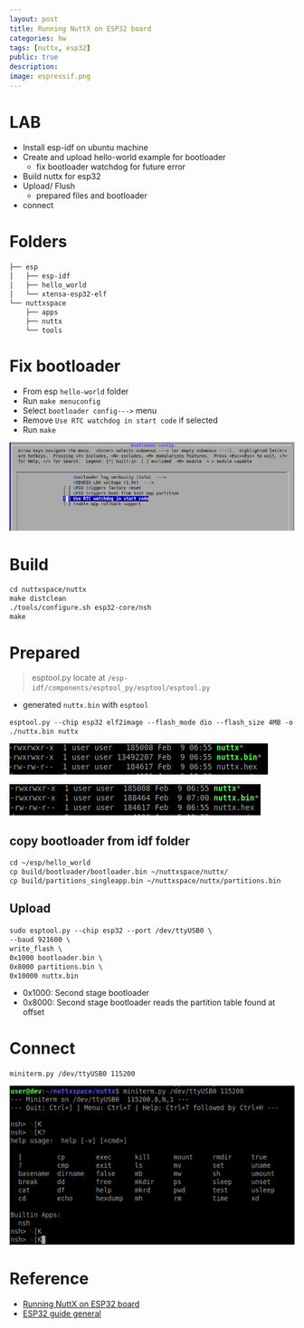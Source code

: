 ```yaml
---
layout: post
title: Running NuttX on ESP32 board
categories: hw
tags: [nuttx, esp32]
public: true
description: 
image: espressif.png
---
```


# LAB
- Install esp-idf on ubuntu machine
- Create and upload hello-world example for bootloader
  - fix bootloader watchdog for future error
- Build nuttx for esp32
- Upload/ Flush
  - prepared files and bootloader
- connect

# Folders

```
├── esp
│   ├── esp-idf
│   ├── hello_world
│   └── xtensa-esp32-elf
└── nuttxspace
    ├── apps
    ├── nuttx
    └── tools
```

# Fix bootloader
- From esp `hello-world` folder
- Run `make menuconfig`
- Select `bootloader config--->` menu
- Remove `Use RTC watchdog in start code` if selected
- Run `make`
  
![](/images/2020-02-09-06-41-14.png)

# Build
```
cd nuttxspace/nuttx
make distclean
./tools/configure.sh esp32-core/nsh
make
```

# Prepared
> esptool.py locate at `/esp-idf/components/esptool_py/esptool/esptool.py`

- generated `nuttx.bin` with `esptool`
```
esptool.py --chip esp32 elf2image --flash_mode dio --flash_size 4MB -o ./nuttx.bin nuttx
```

![](/images/2020-02-09-07-00-11.png)

![](/images/2020-02-09-07-01-17.png)

## copy bootloader from idf folder
```
cd ~/esp/hello_world
cp build/bootloader/bootloader.bin ~/nuttxspace/nuttx/
cp build/partitions_singleapp.bin ~/nuttxspace/nuttx/partitions.bin
```

## Upload
```
sudo esptool.py --chip esp32 --port /dev/ttyUSB0 \
--baud 921600 \
write_flash \
0x1000 bootloader.bin \
0x8000 partitions.bin \
0x10000 nuttx.bin
```
- 0x1000: Second stage bootloader
- 0x8000: Second stage bootloader reads the partition table found at offset 
# Connect

```
miniterm.py /dev/ttyUSB0 115200
```

![](/images/2020-02-09-07-08-51.png)

# Reference 
- [Running NuttX on ESP32 board](https://acassis.wordpress.com/2018/01/04/running-nuttx-on-esp32-board/)
- [ESP32 guide general](https://docs.espressif.com/projects/esp-idf/en/latest/api-guides/general-notes.html)